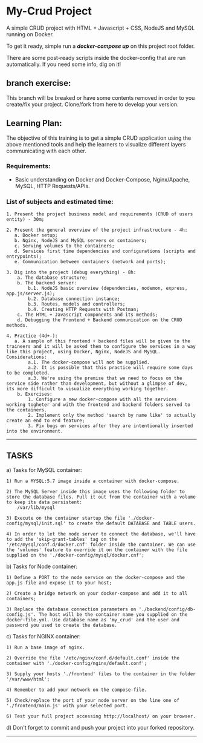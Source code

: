 # My-Crud Project

A simple CRUD project with HTML + Javascript + CSS, NodeJS and MySQL running on Docker.

To get it ready, simple run a ***docker-compose up*** on this project root folder.

There are some post-ready scripts inside the docker-config that are run automatically. If you need some info, dig on it!

## branch exercise: 

This branch will be breaked or have some contents removed in order to you create/fix your project. Clone/fork from here to develop your version.

## Learning Plan:

The objective of this training is to get a simple CRUD application using the above mentioned tools and help the learners to visualize different layers communicating with each other.

### Requirements:
 - Basic understanding on Docker and Docker-Compose, Nginx/Apache, MySQL, HTTP Requests/APIs.

### List of subjects and estimated time:

    1. Present the project business model and requirements (CRUD of users entity) - 30m;

    2. Present the general overview of the project infrastructure - 4h:
       a. Docker setup;
       b. Nginx, NodeJS and MySQL servers on containers;
       c. Serving volumes to the containers;
       d. Services first time dependencies and configurations (scripts and entrypoints);
       e. Communication between containers (network and ports);

    3. Dig into the project (debug everything) - 8h:
        a. The database structure;
        b. The backend server:
            b.1. NodeJS basic overview (dependencies, nodemon, express, app.js/server.js);
            b.2. Database connection instance;
            b.3. Routes, models and controllers;
            b.4. Creating HTTP Requests with Postman;
        c. The HTML + Javascript components and its methods;
        d. Debugging the Frontend + Backend communication on the CRUD methods.

    4. Practice (4d+-):
       a. A sample of this frontend + backend files will be given to the traineers and it will be asked them to configure the services in a way like this project, using Docker, Nginx, NodeJS and MySQL. Considerations:
            a.1. The docker-compose will not be supplied.
            a.2. It is possible that this practice will require some days to be completed.
            a.3. We're using the premise that we need to focus on the service side rather than development, but without a glimpse of dev, its more difficult to visualize everything working together.
        b. Exercises: 
            1. Configure a new docker-compose with all the services working togheter and with the frontend and backend folders served to the containers.
            2. Implement only the method 'search by name like' to actually create an end to end feature;
            3. Fix bugs on services after they are intentionally inserted into the environment.

----------------------------------------------------------------
## TASKS

a) Tasks for MySQL container:

	1) Run a MYSQL:5.7 image inside a container with docker-compose.    

    2) The MySQL Server inside this image uses the following folder to store the database files. Pull it out from the container with a volume to keep its data persistent:
        /var/lib/mysql
	    
	3) Execute on the container startup the file './docker-config/mysql/init.sql' to create the default DATABASE and TABLE users.
	
	4) In order to let the node server to connect the database, we'll have to add the 'skip-grant-tables' tag on the '/etc/mysql/conf.d/docker.cnf' folder inside the container. We can use the 'volumes' feature to override it on the container with the file supplied on the './docker-config/mysql/docker.cnf';

b) Tasks for Node container:
	
	1) Define a PORT to the node service on the docker-compose and the app.js file and expose it to your host;

	2) Create a bridge network on your docker-compose and add it to all containers;

	3) Replace the database connection parameters on './backend/config/db-config.js'. The host will be the container name you supplied on the docker-file.yml. Use database name as 'my_crud' and the user and password you used to create the database.

c) Tasks for NGINX container:

	1) Run a base image of nginx.

	2) Override the file '/etc/nginx/conf.d/default.conf' inside the container with './docker-config/nginx/default.conf';

	3) Supply your hosts './frontend' files to the container in the folder '/var/www/html';

	4) Remember to add your network on the compose-file.

	5) Check/replace the port of your node server on the line one of './frontend/main.js' with your selected port.

	6) Test your full project accessing http://localhost/ on your browser.

d) Don't forget to commit and push your project into your forked repository.

----------------------------------------------------------------